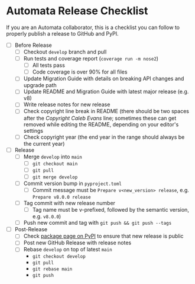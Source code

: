 # Automata Release Checklist

If you are an Automata collaborator, this is a checklist you can follow to
properly publish a release to GitHub and PyPI.

- [ ] Before Release
  - [ ] Checkout `develop` branch and pull
  - [ ] Run tests and coverage report (`coverage run -m nose2`)
    - [ ] All tests pass
    - [ ] Code coverage is over 90% for all files
  - [ ] Update Migration Guide with details on breaking API changes and upgrade path
  - [ ] Update README and Migration Guide with latest major release (e.g. v8)
  - [ ] Write release notes for new release
  - [ ] Check copyright line break in README (there should be two spaces after
    the *Copyright <year> Caleb Evans* line; sometimes these can get removed
    while editing the README, depending on your editor's settings
  - [ ] Check copyright year (the end year in the range should always be the
    current year)
- [ ] Release
  - [ ] Merge `develop` into `main`
    - [ ] `git checkout main`
    - [ ] `git pull`
    - [ ] `git merge develop`
  - [ ] Commit version bump in `pyproject.toml`
    - [ ] Commit message must be `Prepare v<new_version> release`, e.g. `Prepare v8.0.0 release`
  - [ ] Tag commit with new release number
    - [ ] Tag name must be v-prefixed, followed by the semantic version, e.g.
      `v8.0.0`)
  - [ ] Push new commit and tag with `git push && git push --tags`
- [ ] Post-Release
  - [ ] Check [package page on PyPI](https://pypi.org/project/automata-lib/) to
    ensure that new release is public
  - [ ] Post new GitHub Release with release notes
  - [ ] Rebase `develop` on top of latest `main`
    - `git checkout develop`
    - `git pull`
    - `git rebase main`
    - `git push`
